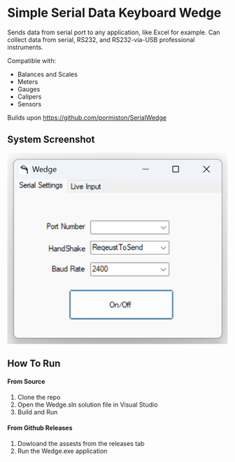 
# Simple Serial Data Keyboard Wedge

Sends data from serial port to any application, like Excel for example.
Can collect data from serial, RS232, and RS232-via-USB professional instruments.

Compatible with:
* Balances and Scales
* Meters
* Gauges
* Calipers
* Sensors 

Builds upon https://github.com/pormiston/SerialWedge

## System Screenshot
![system_gui](https://raw.githubusercontent.com/jglatts/SerialWedge/refs/heads/master/images/gui2.png)


## How To Run
#### From Source
1. Clone the repo
2. Open the Wedge.sln solution file in Visual Studio
3. Build and Run 

#### From Github Releases 
1. Dowloand the assests from the releases tab
2. Run the Wedge.exe application 
